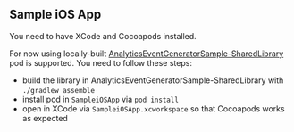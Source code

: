## Sample iOS App

You need to have XCode and Cocoapods installed.

For now using
locally-built [AnalyticsEventGeneratorSample-SharedLibrary](https://github.com/zawadz88/AnalyticsEventGeneratorSample-SharedLibrary)
pod is supported. You need to follow these steps:

- build the library in AnalyticsEventGeneratorSample-SharedLibrary with `./gradlew assemble`
- install pod in `SampleiOSApp` via `pod install`
- open in XCode via `SampleiOSApp.xcworkspace` so that Cocoapods works as expected
